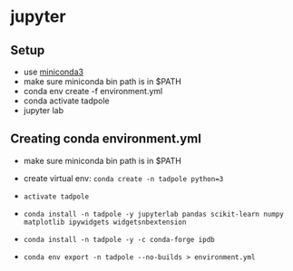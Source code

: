 # jupyter

## Setup
- use [miniconda3](https://docs.conda.io/en/latest/miniconda.html)
- make sure miniconda bin path is in $PATH
- conda env create -f environment.yml
- conda activate tadpole
- jupyter lab

## Creating conda environment.yml
- make sure miniconda bin path is in $PATH
- create virtual env:
  `conda create -n tadpole python=3`
  
- `activate tadpole`
- `conda install -n tadpole -y jupyterlab pandas scikit-learn numpy matplotlib ipywidgets widgetsnbextension`
- `conda install -n tadpole -y -c conda-forge ipdb`
- `conda env export -n tadpole --no-builds > environment.yml`

